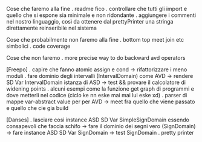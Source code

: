 Cose che faremo alla fine
    . readme fico
    . controllare che tutti gli import e quello che si espone sia minimale e non ridondante
    . aggiungere i commenti nel nostro linguaggio, così da ottenere dal prettyPrinter una stringa direttamente reinseribile nel sistema

Cose che probabilmente non faremo alla fine
    . bottom top meet join etc simbolici
    . code coverage

Cose che non faremo
    . more precise way to do backward avd operators


[Freepo]
    . capire che fanno atomic assign e cond -> rifattorizzare i meno moduli
    . fare dominio degli intervalli (IntervalDomain) come AVD
        -> rendere SD Var IntervalDomain istanza di ASD
            -> test && provare il calcolatore di widening points
    . alcuni esempi come la funzione get graph di programmi e dove metterli nel codice (ciclo ke nn eske mai mai lui eske xd)
    . parser di mappe var-abstract value per per AVD
        -> meet fra quello che viene passato e quello che cie gia build

[Danses]
    . lasciare cosi instance ASD SD Var SimpleSignDomain essendo consapevoli che faccia schifo
        -> fare il dominio dei segni vero (SignDomain)
            -> fare instance ASD SD Var SignDomain
                -> test SignDomain
    . pretty printer
